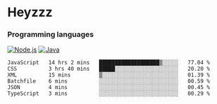 # Heyzzz  

### Programming languages  

[![Node.js](https://img.shields.io/badge/-Node.js-262626?style=for-the-badge)](https://nodejs.org)
[![Java](https://img.shields.io/badge/-Java-262626?style=for-the-badge)](https://java.com)

<!--START_SECTION:waka-->

```text
JavaScript   14 hrs 2 mins   ███████████████████▒░░░░░   77.04 %
CSS          3 hrs 40 mins   █████░░░░░░░░░░░░░░░░░░░░   20.20 %
XML          15 mins         ▒░░░░░░░░░░░░░░░░░░░░░░░░   01.39 %
Batchfile    6 mins          ░░░░░░░░░░░░░░░░░░░░░░░░░   00.59 %
JSON         4 mins          ░░░░░░░░░░░░░░░░░░░░░░░░░   00.45 %
TypeScript   3 mins          ░░░░░░░░░░░░░░░░░░░░░░░░░   00.29 %
```

<!--END_SECTION:waka-->
